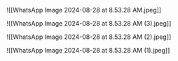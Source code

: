 ![[WhatsApp Image 2024-08-28 at 8.53.28 AM.jpeg]]

![[WhatsApp Image 2024-08-28 at 8.53.28 AM (3).jpeg]]

![[WhatsApp Image 2024-08-28 at 8.53.28 AM (2).jpeg]]

![[WhatsApp Image 2024-08-28 at 8.53.28 AM (1).jpeg]]